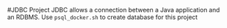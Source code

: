 #JDBC Project
JDBC allows a connection between a Java application and an RDBMS.
Use `psql_docker.sh` to create database for this project
